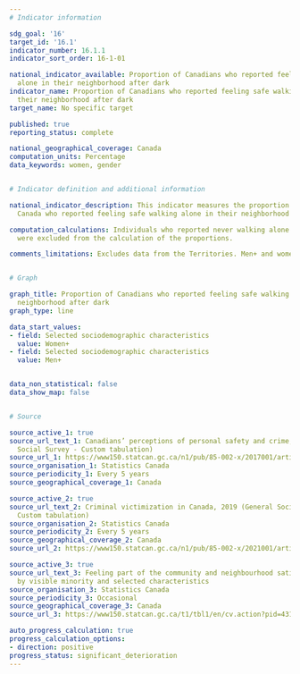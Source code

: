 ```yaml
---
# Indicator information

sdg_goal: '16'
target_id: '16.1'
indicator_number: 16.1.1
indicator_sort_order: 16-1-01

national_indicator_available: Proportion of Canadians who reported feeling safe walking
  alone in their neighborhood after dark
indicator_name: Proportion of Canadians who reported feeling safe walking alone in
  their neighborhood after dark
target_name: No specific target

published: true
reporting_status: complete

national_geographical_coverage: Canada
computation_units: Percentage
data_keywords: women, gender


# Indicator definition and additional information

national_indicator_description: This indicator measures the proportion of people in
  Canada who reported feeling safe walking alone in their neighborhood after dark.

computation_calculations: Individuals who reported never walking alone after dark
  were excluded from the calculation of the proportions.

comments_limitations: Excludes data from the Territories. Men+ and women+ is only applicable for 2021. Men+ includes men, as well as some non-binary persons. Women+ includes women, as well as some non-binary persons.


# Graph

graph_title: Proportion of Canadians who reported feeling safe walking alone in their
  neighborhood after dark
graph_type: line

data_start_values:
- field: Selected sociodemographic characteristics
  value: Women+
- field: Selected sociodemographic characteristics
  value: Men+


data_non_statistical: false
data_show_map: false


# Source

source_active_1: true
source_url_text_1: Canadians’ perceptions of personal safety and crime, 2014 (General
  Social Survey - Custom tabulation)
source_url_1: https://www150.statcan.gc.ca/n1/pub/85-002-x/2017001/article/54889/tbl/tbl02-eng.htm
source_organisation_1: Statistics Canada
source_periodicity_1: Every 5 years
source_geographical_coverage_1: Canada

source_active_2: true
source_url_text_2: Criminal victimization in Canada, 2019 (General Social Survey -
  Custom tabulation)
source_organisation_2: Statistics Canada
source_periodicity_2: Every 5 years
source_geographical_coverage_2: Canada
source_url_2: https://www150.statcan.gc.ca/n1/pub/85-002-x/2021001/article/00014-eng.htm#:~:text=Nearly%20one%20in%20five%20(17%25)%20women%20felt%20unsafe%20when%20walking%20alone%20in%20their%20neighbourhood%20after%20dark%2C%20more%20than%20double%20the%20proportion%20of%20men%20(8%25)

source_active_3: true
source_url_text_3: Feeling part of the community and neighbourhood satisfaction, safety feeling and economic hardship,
  by visible minority and selected characteristics
source_organisation_3: Statistics Canada
source_periodicity_3: Occasional
source_geographical_coverage_3: Canada
source_url_3: https://www150.statcan.gc.ca/t1/tbl1/en/cv.action?pid=4310005801

auto_progress_calculation: true
progress_calculation_options:
- direction: positive
progress_status: significant_deterioration
---
```

